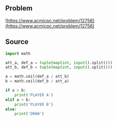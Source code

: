 ## Problem

[https://www.acmicpc.net/problem/12756](https://www.acmicpc.net/problem/12756)

## Source

```py
import math

att_a, def_a = tuple(map(int, input().split()))
att_b, def_b = tuple(map(int, input().split()))

a = math.ceil(def_a / att_b)
b = math.ceil(def_b / att_a)

if a > b:
    print('PLAYER A')
elif a < b:
    print('PLAYER B')
else:
    print('DRAW')
```